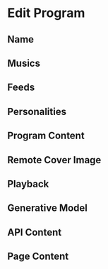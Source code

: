 
# Edit Program

## Name
## Musics
## Feeds
## Personalities
## Program Content
## Remote Cover Image
## Playback
## Generative Model
## API Content
## Page Content
